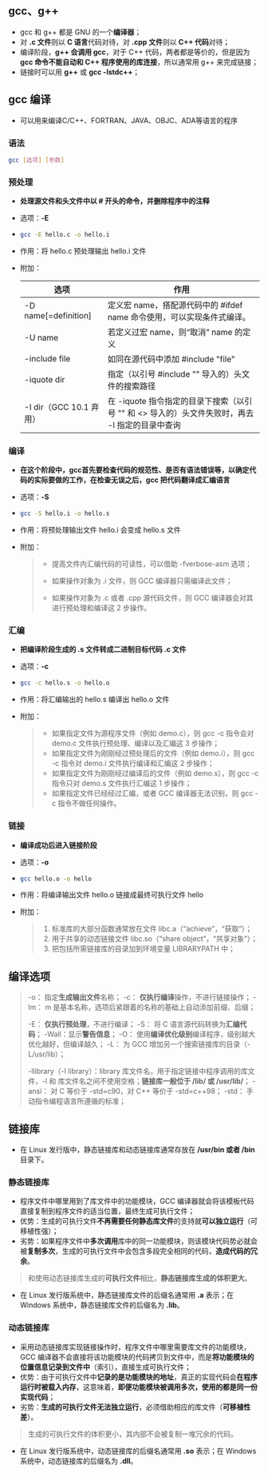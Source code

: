 ## gcc、g++

- gcc 和 g++ 都是 GNU 的一个**编译器**；
- 对 **.c 文件**则以 **C 语言**代码对待，对 **.cpp 文件**则以 **C++ 代码**对待；
- 编译阶段，**g++ 会调用 gcc**，对于 C++ 代码，两者都是等价的，但是因为 **gcc 命令不能自动和 C++ 程序使用的库连接**，所以通常用 g++ 来完成链接；
- 链接时可以用 **g++** 或 **gcc -lstdc++**；

## gcc 编译

- 可以用来编译C/C++、FORTRAN、JAVA、OBJC、ADA等语言的程序

### 语法

```sh
gcc [选项] [参数]
```

### 预处理

- **处理源文件和头文件中以 # 开头的命令，并删除程序中的注释**
- 选项：**-E**

- ```sh
  gcc -E hello.c -o hello.i
  ```

- 作用：将 hello.c 预处理输出 hello.i 文件

- 附加：

  | 选项                    | 作用                                                         |
  | ----------------------- | ------------------------------------------------------------ |
  | -D name[=definition]    | 定义宏 name，搭配源代码中的 #ifdef name 命令使用，可以实现条件式编译。 |
  | -U name                 | 若定义过宏 name，则“取消” name 的定义                        |
  | -include file           | 如同在源代码中添加 #include "file"                           |
  | -iquote dir             | 指定（以引号 #include "" 导入的）头文件的搜索路径            |
  | -I dir（GCC 10.1 弃用） | 在 -iquote 指令指定的目录下搜索（以引号 "" 和 <> 导入的）头文件失败时，再去 -l 指定的目录中查询 |

### 编译

- **在这个阶段中，gcc首先要检查代码的规范性、是否有语法错误等，以确定代码的实际要做的工作，在检查无误之后，gcc 把代码翻译成汇编语言**

- 选项：**-S**

- ```sh
  gcc -S hello.i -o hello.s
  ```

- 作用：将预处理输出文件 hello.i 会变成 hello.s 文件

- 附加：

  > - 提高文件内汇编代码的可读性，可以借助 -fverbose-asm 选项；
  >
  > 
  >
  > - 如果操作对象为 .i 文件，则 GCC 编译器只需编译此文件；
  > - 如果操作对象为 .c 或者 .cpp 源代码文件，则 GCC 编译器会对其进行预处理和编译这 2 步操作。

### 汇编

- **把编译阶段生成的 .s 文件转成二进制目标代码 .c 文件**

- 选项：**-c**

- ```sh
  gcc -c hello.s -o hello.o
  ```

- 作用：将汇编输出的 hello.s 编译出 hello.o 文件

- 附加：

  > - 如果指定文件为源程序文件（例如 demo.c），则 gcc -c 指令会对 demo.c 文件执行预处理、编译以及汇编这 3 步操作；
  > - 如果指定文件为刚刚经过预处理后的文件（例如 demo.i），则 gcc -c 指令对 demo.i 文件执行编译和汇编这 2 步操作；
  > - 如果指定文件为刚刚经过编译后的文件（例如 demo.s），则 gcc -c 指令只对 demo.s 文件执行汇编这 1 步操作；
  > - 如果指定文件已经经过汇编，或者 GCC 编译器无法识别，则 gcc -c 指令不做任何操作。

### 链接

- **编译成功后进入链接阶段**

- 选项：**-o**

- ```sh
  gcc hello.o -o hello
  ```

- 作用：将编译输出文件 hello.o 链接成最终可执行文件 hello

- 附加：

  > 1. 标准库的大部分函数通常放在文件 libc.a（“achieve”，“获取”）；
  > 2. 用于共享的动态链接文件 libc.so（“share object”，“共享对象”）；
  > 3. 把包括所需链接库的目录加到环境变量 LIBRARYPATH 中；

## 编译选项

> -o：	指定**生成输出文件**名称；
> -c：	**仅执行编译**操作，不进行链接操作；
> -lm：	m 是基本名称，选项后紧跟着的名称的基础上自动添加前缀、后缀；
>
> -E：	**仅执行预处理**，不进行编译；
> -S：	将 C 语言源代码转换为**汇编代码**；
> -Wall：显示**警告信息**；
> -O：	使用**编译优化级别**编译程序，级别越大优化越好，但编译越久；
> -L：	为 GCC 增加另一个搜索链接库的目录（-L/usr/lib）；
>
> -llibrary（-I library）：library 库文件名，用于指定链接中程序调用的库文件，-l 和 库文件名之间不使用空格；**链接库一般位于 /lib/ 或 /usr/lib/**；
> -ansi：	对 C 等价于 -std=c90，对 C++ 等价于 -std=c++98；
> -std：	手动指令编程语言所遵循的标准；	

## 链接库

- 在 Linux 发行版中，静态链接库和动态链接库通常存放在 **/usr/bin 或者 /bin** 目录下。

### 静态链接库

- 程序文件中哪里用到了库文件中的功能模块，GCC 编译器就会将该模板代码直接复制到程序文件的适当位置，最终生成可执行文件；
- 优势：生成的可执行文件**不再需要任何静态库文件**的支持就**可以独立运行**（可移植性强）；
- 劣势：如果程序文件中**多次调用**库中的同一功能模块，则该模块代码势必就会被**复制多次**，生成的可执行文件中会包含多段完全相同的代码，**造成代码的冗余**。

> 和使用动态链接库生成的**可执行文件**相比，**静态链接库生成的体积更大**。

- 在 Linux 发行版系统中，静态链接库文件的后缀名通常用 **.a** 表示；在 Windows 系统中，静态链接库文件的后缀名为 **.lib**。

### 动态链接库

- 采用动态链接库实现链接操作时，程序文件中哪里需要库文件的功能模块，GCC 编译器不会直接将该功能模块的代码拷贝到文件中，而是**将功能模块的位置信息记录到文件中**（索引），直接生成可执行文件；
- 优势：由于可执行文件中**记录的是功能模块的地址**，真正的实现代码会**在程序运行时被载入内存**，这意味着，**即便功能模块被调用多次，使用的都是同一份实现代码**；
- 劣势：**生成的可执行文件无法独立运行**，必须借助相应的库文件（**可移植性差**）。

> 生成的可执行文件的体积更小，其内部不会被复制一堆冗余的代码。

- 在 Linux 发行版系统中，动态链接库的后缀名通常用 **.so** 表示；在 Windows 系统中，动态链接库的后缀名为 **.dll**。
